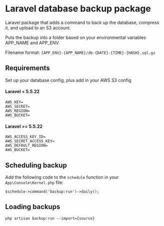# Laravel database backup package

Laravel package that adds a command to back up the database, compress it, and upload to an S3 account.

Puts the backup into a folder based on your environmental variables APP_NAME and APP_ENV.

Filename format:  `{APP_ENV}-{APP_NAME}/db-{DATE}-{TIME}-{HASH}.sql.gz`

## Requirements

Set up your database config, plus add in your AWS S3 config

#### Laravel < 5.5.22
```
AWS_KEY=
AWS_SECRET=
AWS_REGION=
AWS_BUCKET=
```

#### Laravel >= 5.5.22
```
AWS_ACCESS_KEY_ID=
AWS_SECRET_ACCESS_KEY=
AWS_DEFAULT_REGION=
AWS_BUCKET=
```

## Scheduling backup

Add the following code to the `schedule` function in your `App\Console\Kernel.php` file:

    $schedule->command('backup:run')->daily();

## Loading backups

    php artisan backup:run --import={source}
